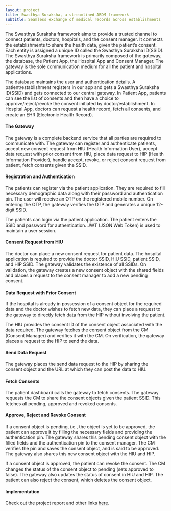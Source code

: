 ```yaml
---
layout: project
title: Swasthya Suraksha, a streamlined ABDM framework
subtitle: Seamless exchange of medical records across establishments
---
```


The Swasthya Suraksha framework aims to provide a trusted channel to connect patients, doctors, hospitals, and the consent manager. It connects the establishments to share the health data, given the patient’s consent. Each entity is assigned a unique ID called the Swasthya Suraksha ID(SSID). The Swasthya Suraksha framework is primarily composed of the gateway, the database, the Patient App, the Hospital App and Consent Manager. The gateway is the sole communication medium for all the patient and hospital applications.

The database maintains the user and authentication details. A patient/establishment registers in our app and gets a Swasthya Suraksha ID(SSID) and gets connected to our central gateway. In Patient App, patients can see the list of consents and then have a choice to approve/reject/revoke the consent initiated by doctor/establishment. In Hospital App, doctors can request a health record, fetch all consents, and create an EHR (Electronic Health Record).

#### The Gateway

The gateway is a complete backend service that all parties are required to communicate with. The gateway can register and authenticate patients, accept new consent request from HIU (Health Information User), accept data request with prior consent from HIU, place  data request to HIP (Health Information Provider), handle accept, revoke, or reject consent request from patient, fetch consents given the SSID.

#### Registration and Authentication

The patients can register via the patient application. They are required to fill necessary demographic data along with their password and authentication pin. The user will receive an OTP on the registered mobile number. On entering the OTP, the gateway verifies the OTP and generates a unique 12-digit SSID.

The patients can login via the patient application. The patient enters the SSID and password for authentication. JWT (JSON Web Token) is used to maintain a user session.

#### Consent Request from HIU

The doctor can place a new consent request for patient data. The hospital application is required to provide the doctor SSID, HIU SSID, patient SSID, and HIP SSID. The gateway validates the existence of all SSIDs. On validation, the gateway creates a new consent object with the shared fields and places a request to the consent manager to add a new pending consent.

#### Data Request with Prior Consent
If the hospital is already in possession of a consent object for the required data and the doctor wishes to fetch new data, they can place a request to the gateway to directly fetch data from the HIP without involving the patient.

The HIU provides the consent ID of the consent object associated with the data required. The gateway fetches the consent object from the CM (Consent Manager) and verifies it with the CM. On verification, the gateway places a request to the HIP to send the data.

#### Send Data Request

The gateway places the send data request to the HIP by sharing the consent object and the URL at which they can post the data to HIU.

#### Fetch Consents

The patient dashboard calls the gateway to fetch consents. The gateway requests the CM to share the consent objects given the patient SSID. This fetches all pending, approved and revoked consents.

#### Approve, Reject and Revoke Consent

If a consent object is pending, i.e., the object is yet to be approved, the patient can approve it by filling the necessary fields and providing the authentication pin. The gateway shares this pending consent object with the filled fields and the authentication pin to the consent manager. The CM verifies the pin and saves the consent object, and is said to be approved. The gateway also shares this new consent object with the HIU and HIP.

If a consent object is approved, the patient can revoke the consent. The CM changes the status of the consent object to pending (sets approved to false). The gateway also updates the status of consent in HIU and HIP.
The patient can also reject the consent, which deletes the consent object.


#### Implementation

Check out the project report and other links [here](https://iiitborg-my.sharepoint.com/personal/shrey_tripathi_iiitb_org/_layouts/15/onedrive.aspx?id=%2Fpersonal%2Fshrey%5Ftripathi%5Fiiitb%5Forg%2FDocuments%2FHAD%20Final%20Report%2Epdf&parent=%2Fpersonal%2Fshrey%5Ftripathi%5Fiiitb%5Forg%2FDocuments&ga=1).